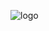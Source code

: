 ![logo](https://banners.beyondco.de/*Laravel-RocketChat*.png?theme=light&packageName=niclaskahlmeier%2Flaravel-rocketchat&pattern=bubbles&style=style_1&description=simple+wrapper+around+the+Rocket+Chat+Api&md=1&showWatermark=0&fontSize=125px&images=https%3A%2F%2Flaravel.com%2Fimg%2Flogomark.min.svg&widths=400&heights=auto)
